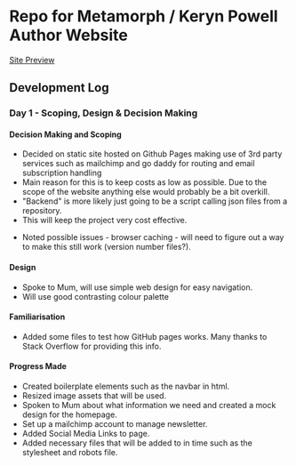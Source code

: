 # Repo for Metamorph / Keryn Powell Author Website

[Site Preview](https://html-preview.github.io/?url=https://github.com/imclarenpow/kp-author-site/blob/main/index.html)

## Development Log

### Day 1 - Scoping, Design & Decision Making

#### Decision Making and Scoping

- Decided on static site hosted on Github Pages making use of 3rd party services such as mailchimp and go daddy for routing and email subscription handling
- Main reason for this is to keep costs as low as possible. Due to the scope of the website anything else would probably be a bit overkill.
- "Backend" is more likely just going to be a script calling json files from a repository.
- This will keep the project very cost effective.

* Noted possible issues - browser caching - will need to figure out a way to make this still work (version number files?).

#### Design

- Spoke to Mum, will use simple web design for easy navigation.
- Will use good contrasting colour palette

#### Familiarisation

- Added some files to test how GitHub pages works. Many thanks to Stack Overflow for providing this info.

#### Progress Made

- Created boilerplate elements such as the navbar in html.
- Resized image assets that will be used.
- Spoken to Mum about what information we need and created a mock design for the homepage.
- Set up a mailchimp account to manage newsletter.
- Added Social Media Links to page.
- Added necessary files that will be added to in time such as the stylesheet and robots file.
